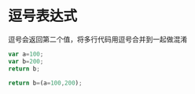 # 逗号表达式

逗号会返回第二个值，将多行代码用逗号合并到一起做混淆

```javascript
var a=100; 
var b=200;
return b;

return b=(a=100,200);   
```
